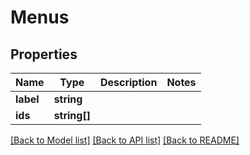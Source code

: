 # Menus

## Properties
Name | Type | Description | Notes
------------ | ------------- | ------------- | -------------
**label** | **string** |  | 
**ids** | **string[]** |  | 

[[Back to Model list]](../README.md#documentation-for-models) [[Back to API list]](../README.md#documentation-for-api-endpoints) [[Back to README]](../README.md)


